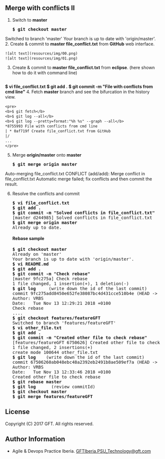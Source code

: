 ## Merge with conflicts II

 1. Switch to **master**  

    <pre>
    <b>$ git checkout master</b>
Switched to branch 'master'
Your branch is up to date with 'origin/master'.
    </pre>
 2. Create & commit to **master file_conflict.txt** from **GitHub** web interface.  

    ![alt text](resources/img/00.png)
    ![alt text](resources/img/01.png)

 3. Create & commit to **master file_conflict.txt** from **eclipse**. (here shown how to do it with command line)  
  
     <pre>
<b>$ vi file_conflict.txt</b>
<b>$ git add .</b>
<b>$ git commit -m "File with conflicts from cmd line"</b>
     </pre>
 4. Fetch **master** branch and see the bifurcation in the history view.  
 
    <pre>
    <b>$ git fetch</b>
    <b>$ git log --all</b>
    <b>$ git log --pretty=format:"%h %s" --graph --all</b>
    *8755993 File with conflicts from cmd line
    | * 0af719f Create file_conflict.txt from GitHub
    |/
    ...
    </pre>
    
 5. Merge **origin/master** onto **master**

    <pre>
    <b>$ git merge origin master</b>
Auto-merging file_conflict.txt
CONFLICT (add/add): Merge conflict in file_conflict.txt
Automatic merge failed; fix conflicts and then commit the result.
    </pre>

 6. Resolve the conflicts and commit  

    <pre>
    <b>$ vi file_conflict.txt</b>
    <b>$ git add .</b>
    <b>$ git commit -m "Solved conflicts in file_conflict.txt"</b>
    [master d244985] Solved conflicts in file_conflict.txt
    <b>$ git merge origin master</b>
    Already up to date.
    </pre>  
    
    #### Rebase sample
    
    <pre>
    <b>$ git checkout master</b>
    Already on 'master'
    Your branch is up to date with 'origin/master'.
    <b>$ vi README.md</b>
    <b>$ git add .</b>
    <b>$ git commit -m "Check rebase"</b>
    [master 9fc275a] Check rebase
    1 file changed, 1 insertion(+), 1 deletion(-)
    <b>$ git log </b>    (write down the id of the last commit)
    commit 9fc275add8450e652fe38087bc4d431cce510b4e (HEAD -> master)
    Author: VRBS <victor.barres@gft.com>
    Date:   Tue Nov 13 12:29:21 2018 +0100
    Check rebase
    ....
    <b>$ git checkout features/featureGFT</b>
    Switched to branch 'features/featureGFT'
    <b>$ vi other_file.txt</b>
    <b>$ git add .</b>
    <b>$ git commit -m "Created other file to check rebase"</b>
    [features/featureGFT 6750626] Created other file to check rebase
    1 file changed, 2 insertions(+)
    create mode 100644 other_file.txt
    <b>$ git log  </b>	(write down the id of the last commit)
    commit 67506260ab048ebc48a2392eb2491b8ae509ef7a (HEAD -> features/featureGFT)
    Author: VRBS <victor.barres@gft.com>
    Date:   Tue Nov 13 12:33:46 2018 +0100
    Created other file to check rebase
    <b>$ git rebase master </b>
    <b>$ git log </b>     (review commitId)
    <b>$ git checkout master </b>
    <b>$ git merge features/featureGFT </b>
    </pre>
    
## License
Copyright (C) 2017 GFT. All rights reserved.

## Author Information
* Agile & Devops Practice Iberia. GFTIberia.PSU_Technology@gft.com
